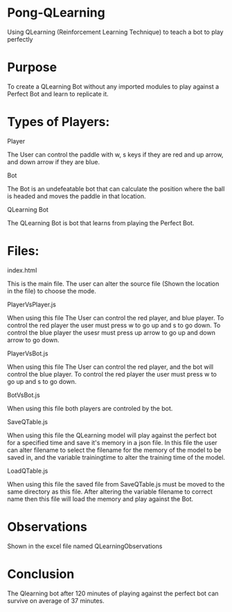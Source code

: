 # Pong-QLearning
Using QLearning (Reinforcement Learning Technique) to teach a bot to play perfectly

# Purpose

To create a QLearning Bot without any imported modules to play against a Perfect Bot and learn to replicate it.

# Types of Players:

Player

  The User can control the paddle with w, s keys if they are red and up arrow, and down arrow if they are blue.
  
Bot

  The Bot is an undefeatable bot that can calculate the position where the ball is headed and moves the paddle in that location.
  
QLearning Bot

  The QLearning Bot is bot that learns from playing the Perfect Bot.

# Files:

index.html

  This is the main file. The user can alter the source file (Shown the location in the file) to choose the mode.
  
PlayerVsPlayer.js

  When using this file The User can control the red player, and blue player. To control the red player the user must press w to go up and s to go down. To control the blue player the usesr must press up arrow to go up and down arrow to go down.
  
PlayerVsBot.js

  When using this file The User can control the red player, and the bot will control the blue player.  To control the red player the user must press w to go up and s to go down.
  
BotVsBot.js

  When using this file both players are controled by the bot.
  
SaveQTable.js

  When using this file the QLearning model will play against the perfect bot for a specified time and save it's memory in a json file. In this file the user can alter filename   to select the filename for the memory of the model to be saved in, and the variable trainingtime to alter the training time of the model.

LoadQTable.js

  When using this file the saved file from SaveQTable.js must be moved to the same directory as this file. After altering the variable filename to correct name then this file will   load the memory and play against the Bot.
  
# Observations

Shown in the excel file named QLearningObservations

# Conclusion

The Qlearning bot after 120 minutes of playing against the perfect bot can survive on average of 37 minutes.
